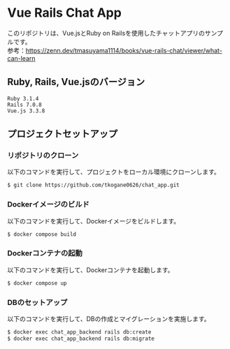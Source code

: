 # Vue Rails Chat App

このリポジトリは、Vue.jsとRuby on Railsを使用したチャットアプリのサンプルです。  
参考：https://zenn.dev/tmasuyama1114/books/vue-rails-chat/viewer/what-can-learn

## Ruby, Rails, Vue.jsのバージョン

```
Ruby 3.1.4
Rails 7.0.8
Vue.js 3.3.8
```

## プロジェクトセットアップ
### リポジトリのクローン

以下のコマンドを実行して、プロジェクトをローカル環境にクローンします。

```bash
$ git clone https://github.com/tkogane0626/chat_app.git
```

### Dockerイメージのビルド

以下のコマンドを実行して、Dockerイメージをビルドします。

```bash
$ docker compose build
```

### Dockerコンテナの起動

以下のコマンドを実行して、Dockerコンテナを起動します。

```bash
$ docker compose up
```

### DBのセットアップ

以下のコマンドを実行して、DBの作成とマイグレーションを実施します。

```bash
$ docker exec chat_app_backend rails db:create
$ docker exec chat_app_backend rails db:migrate
```
